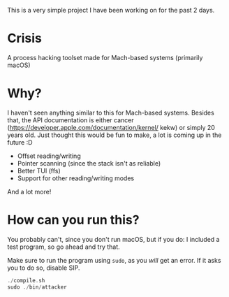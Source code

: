 This is a very simple project I have been working on for the past 2 days.
# Crisis
A process hacking toolset made for Mach-based systems (primarily macOS)

# Why?
I haven't seen anything similar to this for Mach-based systems. Besides that, the API documentation is either cancer (https://developer.apple.com/documentation/kernel/ kekw) or simply 20 years old.
Just thought this would be fun to make, a lot is coming up in the future :D
* Offset reading/writing
* Pointer scanning (since the stack isn't as reliable)
* Better TUI (ffs)
* Support for other reading/writing modes

And a lot more!

# How can you run this?
You probably can't, since you don't run macOS, but if you do:
I included a test program, so go ahead and try that.

Make sure to run the program using `sudo`, as you *will* get an error. If it asks you to do so, disable SIP.
```c
./compile.sh
sudo ./bin/attacker
